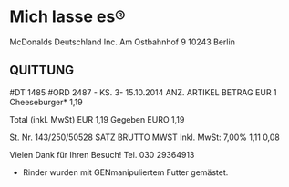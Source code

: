 
# Mich lasse es®

McDonalds
Deutschland Inc.
Am Ostbahnhof 9
10243 Berlin

## QUITTUNG

#DT 1485
#ORD 2487 - KS. 3-                15.10.2014
ANZ. ARTIKEL                      BETRAG
                                  EUR
1 Cheeseburger*                   1,19

Total (inkl. MwSt) EUR            1,19
Gegeben EURO                      1,19

St. Nr. 143/250/50528
                SATZ    BRUTTO   MWST
Inkl. MwSt:     7,00%   1,11     0,08

Vielen Dank
für Ihren Besuch!
Tel. 030 29364913

* Rinder wurden mit GENmanipuliertem Futter gemästet.